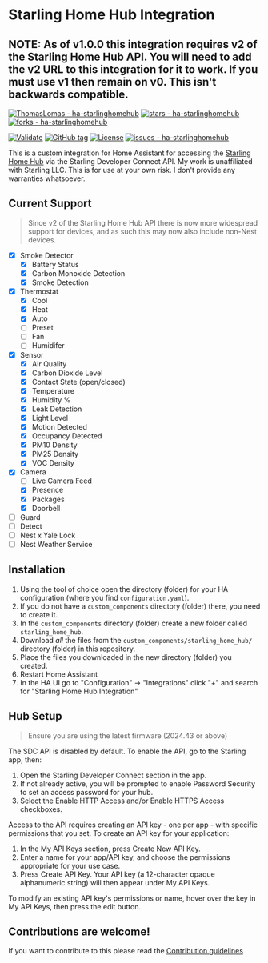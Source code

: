 # Starling Home Hub Integration

## NOTE: As of v1.0.0 this integration requires v2 of the Starling Home Hub API. You will need to add the v2 URL to this integration for it to work. If you must use v1 then remain on v0. This isn't backwards compatible.

[![ThomasLomas - ha-starlinghomehub](https://img.shields.io/static/v1?label=ThomasLomas&message=ha-starlinghomehub&color=blue&logo=github)](https://github.com/ThomasLomas/ha-starlinghomehub "Go to GitHub repo")
[![stars - ha-starlinghomehub](https://img.shields.io/github/stars/ThomasLomas/ha-starlinghomehub?style=social)](https://github.com/ThomasLomas/ha-starlinghomehub)
[![forks - ha-starlinghomehub](https://img.shields.io/github/forks/ThomasLomas/ha-starlinghomehub?style=social)](https://github.com/ThomasLomas/ha-starlinghomehub)

[![Validate](https://github.com/ThomasLomas/ha-starlinghomehub/workflows/Validate/badge.svg)](https://github.com/ThomasLomas/ha-starlinghomehub/actions?query=workflow:"Validate")
[![GitHub tag](https://img.shields.io/github/tag/ThomasLomas/ha-starlinghomehub?include_prereleases=&sort=semver&color=blue)](https://github.com/ThomasLomas/ha-starlinghomehub/releases/)
[![License](https://img.shields.io/badge/License-MIT-blue)](#license)
[![issues - ha-starlinghomehub](https://img.shields.io/github/issues/ThomasLomas/ha-starlinghomehub)](https://github.com/ThomasLomas/ha-starlinghomehub/issues)

This is a custom integration for Home Assistant for accessing the [Starling Home Hub](https://www.starlinghome.io/) via the Starling Developer Connect API. My work is unaffiliated with Starling LLC. This is for use at your own risk. I don't provide any warranties whatsoever.

## Current Support

> Since v2 of the Starling Home Hub API there is now more widespread support for devices, and as such this may now also include non-Nest devices.

- [x] Smoke Detector
  - [x] Battery Status
  - [x] Carbon Monoxide Detection
  - [x] Smoke Detection
- [x] Thermostat
  - [x] Cool
  - [x] Heat
  - [x] Auto
  - [ ] Preset
  - [ ] Fan
  - [ ] Humidifer
- [x] Sensor
  - [x] Air Quality
  - [x] Carbon Dioxide Level
  - [x] Contact State (open/closed)
  - [x] Temperature
  - [x] Humidity %
  - [x] Leak Detection
  - [x] Light Level
  - [x] Motion Detected
  - [x] Occupancy Detected
  - [x] PM10 Density
  - [x] PM25 Density
  - [x] VOC Density
- [x] Camera
  - [ ] Live Camera Feed
  - [x] Presence
  - [x] Packages
  - [x] Doorbell
- [ ] Guard
- [ ] Detect
- [ ] Nest x Yale Lock
- [ ] Nest Weather Service

## Installation

1. Using the tool of choice open the directory (folder) for your HA configuration (where you find `configuration.yaml`).
1. If you do not have a `custom_components` directory (folder) there, you need to create it.
1. In the `custom_components` directory (folder) create a new folder called `starling_home_hub`.
1. Download _all_ the files from the `custom_components/starling_home_hub/` directory (folder) in this repository.
1. Place the files you downloaded in the new directory (folder) you created.
1. Restart Home Assistant
1. In the HA UI go to "Configuration" -> "Integrations" click "+" and search for "Starling Home Hub Integration"

## Hub Setup

> Ensure you are using the latest firmware (2024.43 or above)

The SDC API is disabled by default. To enable the API, go to the Starling app, then:

1. Open the Starling Developer Connect section in the app.
2. If not already active, you will be prompted to enable Password Security to set an access password for your hub.
3. Select the Enable HTTP Access and/or Enable HTTPS Access checkboxes.

Access to the API requires creating an API key - one per app - with specific permissions that you set. To create an API key for your application:
1. In the My API Keys section, press Create New API Key.
2. Enter a name for your app/API key, and choose the permissions appropriate for your use case.
3. Press Create API Key. Your API key (a 12-character opaque alphanumeric string) will then appear under My API Keys.

To modify an existing API key's permissions or name, hover over the key in My API Keys, then press the edit button.

## Contributions are welcome!

If you want to contribute to this please read the [Contribution guidelines](CONTRIBUTING.md)
